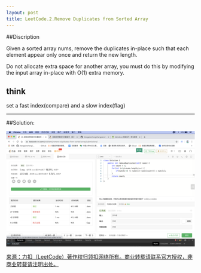 ```yaml
---
layout: post
title: LeetCode.2.Remove Duplicates from Sorted Array
---
```

##Discription

Given a sorted array nums, remove the duplicates in-place such that each element appear only once and return the new length.

Do not allocate extra space for another array, you must do this by modifying the input array in-place with O(1) extra memory.

## think

set a fast index(compare) and a slow index(flag)

---

##Solution:

![_config.yml](../images/remove.png)

[来源：力扣（LeetCode）著作权归领扣网络所有。商业转载请联系官方授权，非商业转载请注明出处。](https://leetcode-cn.com/problems/remove-duplicates-from-sorted-array)

